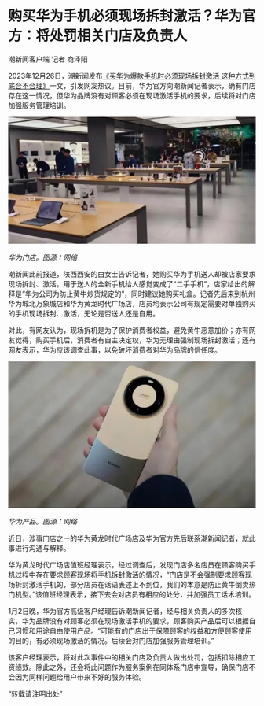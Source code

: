 # 购买华为手机必须现场拆封激活？华为官方：将处罚相关门店及负责人

潮新闻客户端 记者 商泽阳

2023年12月26日，潮新闻发布[《买华为爆款手机时必须现场拆封激活
这种方式到底合不合理》](https://news.qq.com/rain/a/20231226A088WY00)一文，引发网友热议。目前，华为官方向潮新闻记者表示，确有门店存在这一情况，但华为品牌没有对顾客必须在现场激活手机的要求，后续将对门店加强服务管理培训。

![673b7b006f23cbd708db1f3c011f54d7.jpg](https://raw.githubusercontent.com/qqhsx/qqnews_image/main/2024/01/03/购买华为手机必须现场拆封激活？华为官方：将处罚相关门店及负责人/673b7b006f23cbd708db1f3c011f54d7.jpg)

 _华为门店。图源：网络_

潮新闻此前报道，陕西西安的白女士告诉记者，她购买华为手机送人却被店家要求现场拆封、激活。用于送人的全新手机给人感觉变成了“二手手机”，店家给出的解释是“华为公司为防止黄牛炒货规定的”，同时建议她购买礼盒。记者先后来到杭州华为城北万象城店和华为黄龙时代广场店，店员均表示公司有规定需要对单独购买的手机现场拆封、激活，无论是否送人还是自用。

对此，有网友认为，现场拆机是为了保护消费者权益，避免黄牛恶意加价；亦有网友觉得，购买手机后，消费者有自主决定权，华为无理由强制现场拆封激活；还有网友表示，华为应该调查此事，以免破坏消费者对华为品牌的信任度。

![81b912bcbd5c0cde5e61d96aaa492573.jpg](https://raw.githubusercontent.com/qqhsx/qqnews_image/main/2024/01/03/购买华为手机必须现场拆封激活？华为官方：将处罚相关门店及负责人/81b912bcbd5c0cde5e61d96aaa492573.jpg)

 _华为产品。图源：网络_

近日，涉事门店之一的华为黄龙时代广场店及华为官方先后联系潮新闻记者，就此事进行沟通与解释。

华为黄龙时代广场店值班经理表示，经过调查后，发现门店多名店员在顾客购买手机过程中存在要求顾客现场将手机拆封激活的情况，“门店是不会强制要求顾客现场拆封激活手机的，部分店员在话语表述上不到位，我们的本意是防止黄牛倒卖热门机型。”该值班经理表示，接下去会对店员有相应的处分，并加强员工话术培训。

1月2日晚，华为官方高级客户经理告诉潮新闻记者，经与相关负责人的多次核实，华为品牌没有对顾客必须在现场激活手机的要求，顾客购买产品后可以根据自己习惯和用途自由使用产品。“可能有的门店出于保障顾客的权益和方便顾客使用的目的，有必须现场激活的情况。后续会对门店加强服务管理培训。”

该客户经理表示，将对此次事件中的相关门店及负责人做出处罚，包括扣除相应工资绩效。除此之外，还会将此问题作为服务案例在同体系门店中宣导，确保门店不会因为同样问题给用户带来不好的服务体验。

“转载请注明出处”

